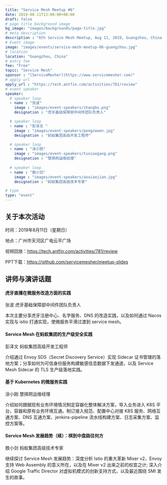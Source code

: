 ```yaml
---
title: "Service Mesh Meetup #6"
date: 2019-08-11T13:00:00+08:00
draft: false
# page title background image
bg_image: "images/backgrounds/page-title.jpg"
# meta description
description : "6th Service Mesh Meetup, Aug 11, 2019, Guangzhou, China."
# Event image
image: "images/events/service-mesh-meetup-06-guangzhou.jpg"
# location
location: "Guangzhou, China"
# entry fee
fee: "Free"
topic: "Service Mesh"
sponsor : "[ServiceMesher](https://www.servicemesher.com)"
# apply url
apply_url : "https://tech.antfin.com/activities/781/review"
# event speaker
speaker:
  # speaker loop
  - name : "张波"
    image : "images/event-speakers/zhangbo.png"
    designation : "虎牙基础保障部中间件团队负责人"

  # speaker loop
  - name : "彭泽文 "
    image : "images/event-speakers/pengzewen.jpg"
    designation : "蚂蚁集团高级开发工程师"

  # speaker loop
  - name : "涂小刚"
    image : "images/event-speakers/tuxiaogang.png"
    designation : "慧择网运维经理"
    
  # speaker loop
  - name : "敖小剑"
    image : "images/event-speakers/aoxiaojian.jpg"
    designation : "蚂蚁集团高级技术专家"

# type
type: "event"
---
```


## 关于本次活动

时间：2019年8月11日（星期日）

地点：广州市天河区广电云平广场

视频回放：<https://tech.antfin.com/activities/781/review>

PPT下载：https://github.com/servicemesher/meetup-slides

## 讲师与演讲话题

#### 虎牙直播在微服务改造方面的实践

张波 虎牙基础保障部中间件团队负责人

本次主要分享虎牙注册中心、名字服务、DNS 的改造实践，以及如何通过 Nacos 实现与 istio 打通实现，使微服务平滑过渡到 service mesh。

#### Service Mesh 在蚂蚁集团的生产级安全实践

彭泽文 蚂蚁集团高级开发工程师

介绍通过 Envoy SDS（Secret Discovery Service）实现 Sidecar 证书管理的落地方案；分享如何为可信身份服务构建敏感信息数据下发通道，以及 Service Mesh Sidecar 的 TLS 生产级落地实践。

#### 基于 Kubernetes 的微服务实践

涂小刚 慧择网运维经理

介绍如何跟据现有业务环境情况制定容器化整体解决方案，导入业务进入 K8S 平台，容器和原有业务环境互通。制订接入规范、配置中心对接 K8S 服务、网络互通方案、DNS 互通方案、jenkins-pipeline 流水线构建方案、日志采集方案、监控方案等。

#### Service Mesh 发展趋势（续）：棋到中盘路往何方

敖小剑 蚂蚁集团高级技术专家

继续探讨 Service Mesh 发展趋势：深度分析 Istio 的重大革新 Mixer v2，Envoy 支持 Web Assembly 的意义所在，以及在 Mixer v2 出来之前的权宜之计; 深入介绍 Google Traffic Director 对虚拟机模式的创新支持方式，以及最近围绕 SMI 发生的故事。
